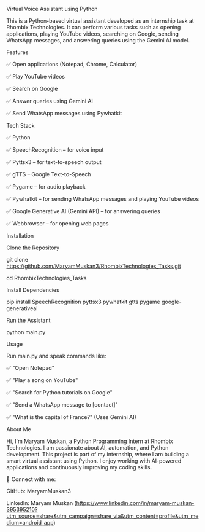 Virtual Voice Assistant using Python

This is a Python-based virtual assistant developed as an internship task at Rhombix Technologies. It can perform various tasks such as opening applications, playing YouTube videos, searching on Google, sending WhatsApp messages, and answering queries using the Gemini AI model.

Features

✅ Open applications (Notepad, Chrome, Calculator)

✅ Play YouTube videos

✅ Search on Google

✅ Answer queries using Gemini AI

✅ Send WhatsApp messages using Pywhatkit


Tech Stack

✅ Python

✅ SpeechRecognition – for voice input

✅ Pyttsx3 – for text-to-speech output

✅ gTTS – Google Text-to-Speech

✅ Pygame – for audio playback

✅ Pywhatkit – for sending WhatsApp messages and playing YouTube videos

✅ Google Generative AI (Gemini API) – for answering queries

✅ Webbrowser – for opening web pages

Installation


Clone the Repository

git clone https://github.com/MaryamMuskan3/RhombixTechnologies_Tasks.git

cd RhombixTechnologies_Tasks

Install Dependencies

pip install SpeechRecognition pyttsx3 pywhatkit gtts pygame google-generativeai

Run the Assistant

python main.py

Usage

Run main.py and speak commands like:

✅ "Open Notepad"

✅ "Play a song on YouTube"

✅ "Search for Python tutorials on Google"

✅ "Send a WhatsApp message to [contact]"

✅ "What is the capital of France?" (Uses Gemini AI)


About Me

Hi, I'm Maryam Muskan, a Python Programming Intern at Rhombix Technologies. I am passionate about AI, automation, and Python development. This project is part of my internship, where I am building a smart virtual assistant using Python. I enjoy working with AI-powered applications and continuously improving my coding skills.

📌 Connect with me:

GitHub: MaryamMuskan3

LinkedIn: Maryam Muskan (https://www.linkedin.com/in/maryam-muskan-395395210?utm_source=share&utm_campaign=share_via&utm_content=profile&utm_medium=android_app)
